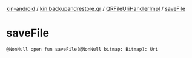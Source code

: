 [kin-android](../../index.md) / [kin.backupandrestore.qr](../index.md) / [QRFileUriHandlerImpl](index.md) / [saveFile](./save-file.md)

# saveFile

`@NonNull open fun saveFile(@NonNull bitmap: Bitmap): Uri`